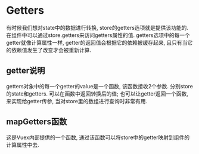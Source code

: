 # Getters

有时候我们想对state中的数据进行转换, store的getters选项就是提供该功能的. 在组件中可以通过store.getters来访问getters属性的值. getters选项中的每一个getter就像计算属性一样, getter的返回值会根据它的依赖被缓存起来, 且只有当它的依赖值发生了改变才会被重新计算. 

## getter说明

getters对象中的每一个getter的value是一个函数, 该函数接收2个参数. 分别store的state和getters. 可以在函数中返回转换后的值; 也可以让getter返回一个函数, 来实现给getter传参, 当对store里的数组进行查询时非常有用. 

## mapGetters函数

这是Vuex内部提供的一个函数, 通过该函数可以将store中的getter映射到组件的计算属性中去. 

